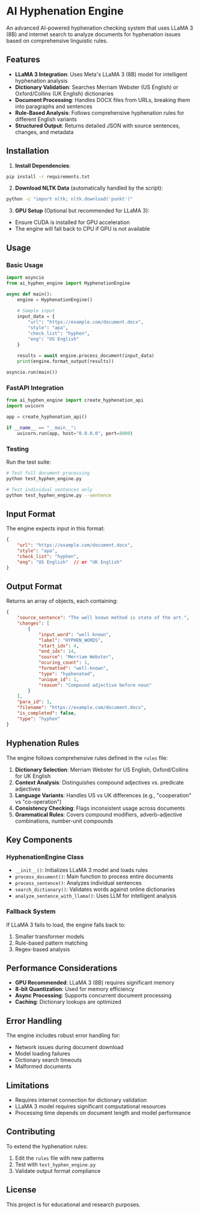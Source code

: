 # AI Hyphenation Engine

An advanced AI-powered hyphenation checking system that uses LLaMA 3 (8B) and internet search to analyze documents for hyphenation issues based on comprehensive linguistic rules.

## Features

- **LLaMA 3 Integration**: Uses Meta's LLaMA 3 (8B) model for intelligent hyphenation analysis
- **Dictionary Validation**: Searches Merriam Webster (US English) or Oxford/Collins (UK English) dictionaries
- **Document Processing**: Handles DOCX files from URLs, breaking them into paragraphs and sentences
- **Rule-Based Analysis**: Follows comprehensive hyphenation rules for different English variants
- **Structured Output**: Returns detailed JSON with source sentences, changes, and metadata

## Installation

1. **Install Dependencies**:
```bash
pip install -r requirements.txt
```

2. **Download NLTK Data** (automatically handled by the script):
```bash
python -c "import nltk; nltk.download('punkt')"
```

3. **GPU Setup** (Optional but recommended for LLaMA 3):
- Ensure CUDA is installed for GPU acceleration
- The engine will fall back to CPU if GPU is not available

## Usage

### Basic Usage

```python
import asyncio
from ai_hyphen_engine import HyphenationEngine

async def main():
    engine = HyphenationEngine()
    
    # Sample input
    input_data = {
        "url": "https://example.com/document.docx",
        "style": "apa",
        "check_list": "hyphen", 
        "eng": "US English"
    }
    
    results = await engine.process_document(input_data)
    print(engine.format_output(results))

asyncio.run(main())
```

### FastAPI Integration

```python
from ai_hyphen_engine import create_hyphenation_api
import uvicorn

app = create_hyphenation_api()

if __name__ == "__main__":
    uvicorn.run(app, host="0.0.0.0", port=8000)
```

### Testing

Run the test suite:
```bash
# Test full document processing
python test_hyphen_engine.py

# Test individual sentences only
python test_hyphen_engine.py --sentence
```

## Input Format

The engine expects input in this format:

```json
{
    "url": "https://example.com/document.docx",
    "style": "apa",
    "check_list": "hyphen",
    "eng": "US English"  // or "UK English"
}
```

## Output Format

Returns an array of objects, each containing:

```json
{
    "source_sentence": "The well known method is state of the art.",
    "changes": [
        {
            "input_word": "well known",
            "label": "HYPHEN_WORDS",
            "start_idx": 4,
            "end_idx": 14,
            "source": "Merriam Webster",
            "ocuring_count": 1,
            "formatted": "well-known",
            "type": "hyphenated",
            "unique_id": 1,
            "reason": "Compound adjective before noun"
        }
    ],
    "para_id": 1,
    "filename": "https://example.com/document.docx",
    "is_completed": false,
    "type": "hyphen"
}
```

## Hyphenation Rules

The engine follows comprehensive rules defined in the `rules` file:

1. **Dictionary Selection**: Merriam Webster for US English, Oxford/Collins for UK English
2. **Context Analysis**: Distinguishes compound adjectives vs. predicate adjectives
3. **Language Variants**: Handles US vs UK differences (e.g., "cooperation" vs "co-operation")
4. **Consistency Checking**: Flags inconsistent usage across documents
5. **Grammatical Rules**: Covers compound modifiers, adverb-adjective combinations, number-unit compounds

## Key Components

### HyphenationEngine Class

- `__init__()`: Initializes LLaMA 3 model and loads rules
- `process_document()`: Main function to process entire documents
- `process_sentence()`: Analyzes individual sentences
- `search_dictionary()`: Validates words against online dictionaries
- `analyze_sentence_with_llama()`: Uses LLM for intelligent analysis

### Fallback System

If LLaMA 3 fails to load, the engine falls back to:
1. Smaller transformer models
2. Rule-based pattern matching
3. Regex-based analysis

## Performance Considerations

- **GPU Recommended**: LLaMA 3 (8B) requires significant memory
- **8-bit Quantization**: Used for memory efficiency
- **Async Processing**: Supports concurrent document processing
- **Caching**: Dictionary lookups are optimized

## Error Handling

The engine includes robust error handling for:
- Network issues during document download
- Model loading failures
- Dictionary search timeouts
- Malformed documents

## Limitations

- Requires internet connection for dictionary validation
- LLaMA 3 model requires significant computational resources
- Processing time depends on document length and model performance

## Contributing

To extend the hyphenation rules:
1. Edit the `rules` file with new patterns
2. Test with `test_hyphen_engine.py`
3. Validate output format compliance

## License

This project is for educational and research purposes. 